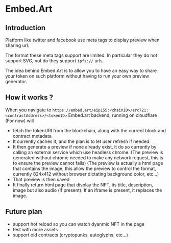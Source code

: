 # Embed.Art

## Introduction

Platform like twitter and facebook use meta tags to display preview when sharing url.

The format these meta tags support are limited. In particular they do not support SVG, not do they support `ipfs://` urls.

The idea behind Embed.Art is to allow you to have an easy way to share your token on such platform without having to run your own preview generator.

## How it works ?

When you navigate to `https://embed.art/eip155:<chainID>/erc721:<contractAddress>/<tokenID>` Embed.art backend, running on cloudflare (For now) will

- fetch the tokenURI from the blockchain, along with the current block and contract metadata
- It currently caches it, and the plan is to let user refresh if needed.
- It then generate a preview if none already exist, it do so currently by calling an external service which use headless chrome.
  (The preview is generated without chrome needed to make any network request, this is to ensure the preview cannot fails)
  (The preview is actually a html page that contains the image, this allow the preview to control the format, currently 824x412 without browser dictating background color, etc...)
- That preview is then saved
- It finally return html page that display the NFT, its title, description, image but also audio (if present). If an iframe is present, it replaces the image.

## Future plan

- support hot reload so you can watch dyanmic NFT in the page
- test with more assets
- support old contracts (cryptopunks, autoglyphs, etc...)
